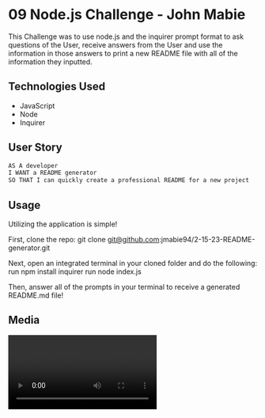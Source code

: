 # 09 Node.js Challenge - John Mabie

This Challenge was to use node.js and the inquirer prompt format to ask questions of the User, receive answers from the User and use the information in those answers to print a new README file with all of the information they inputted.

## Technologies Used
* JavaScript
* Node
* Inquirer

## User Story

```md
AS A developer
I WANT a README generator
SO THAT I can quickly create a professional README for a new project
```

## Usage
Utilizing the application is simple!

First, clone the repo:
    git clone git@github.com:jmabie94/2-15-23-README-generator.git

Next, open an integrated terminal in your cloned folder and do the following:
    run npm install inquirer
    run node index.js

Then, answer all of the prompts in your terminal to receive a generated README.md file!

## Media

![A video walkthrough of the application's functionality can be found here.](./images/Untitled_%20Feb%2016%2C%202023%201_42%20AM.webm)

